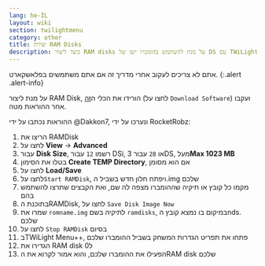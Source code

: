 ```yaml
---
lang: he-IL
layout: wiki
section: twilightmenu
category: other
title: יצירת RAM Disks
description: כיצד ליצור RAM disks על מנת להשתמש בהומברו ישן של DS עם TWiLight Menu++
---
```


אתם לא צריכים לעקוב אחרי מדריך זה אם אתם משתמשים בפלאשקארט.
{:.alert .alert-info}

על מנת ליצור RAM Disk, הורידו את הכלי ה[זה](http://memory.dataram.com/products-and-services/software/ramdisk#freeware) (לחצו על `Download Software`) ועקבו אחר ההוראות מטה.

ההוראות נכתבו על ידי @Dakkon7, ונערכו על ידי RocketRobz:

1. הריצו את RAMDisk
1. לחצו על **View** -> **Advanced**
1. עבור **Disk Size**, רשמו `12` עבור DSi, או `28` עבור 3DS, מעל**Max 1023 MB**
1. בטלו את הסימון **Create TEMP Directory**, אם הוא מסומן
1. לחצו על **Load/Save**
1. לחצו על`Start RAMDisk`, ויפתח חלון חדש בשביל ה.img שלכם
1. מקמו כל קובץ או תיקיה שההומברו מצפה לה שם, ואת הקבצים שתרצו להשתמש בהם
1. בתוכנת הRAMDisk, לחצו על `Save Disk Image Now`
1. שמרו את `romname.img` לתיקיה בשם `ramdisks`, במיקום בו נמצא קובץ הnds. שלכם
1. לחצו על `Stop RAMDisk` בסיום
1. בTWiLight Menu++, פתחו את תפריט הגדרות המשחק בשביל ההומברו שלכם
1. הגדירו את RAM disk ל0
1. הפעילו את ההומברו שלכם, והוא אמור לקרוא את הRAM disk שלכם
